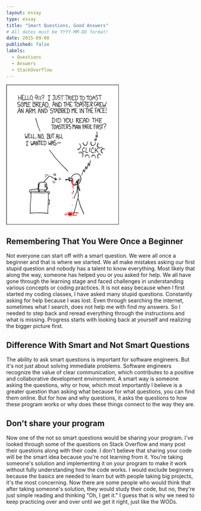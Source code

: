 ```yaml
---
layout: essay
type: essay
title: "Smart Questions, Good Answers"
# All dates must be YYYY-MM-DD format!
date: 2015-09-08
published: false
labels:
  - Questions
  - Answers
  - StackOverflow
---
```


<img width="300px" class="rounded float-start pe-4" src="../img/smart-questions/rtfm.png">

## Remembering That You Were Once a Beginner

Not everyone can start off with a smart question. We were all once a beginner and that is where we started. We all make mistakes asking our first stupid question and nobody has a talent to know everything.
Most likely that along the way, someone has helped you or you asked for help. We all have gone through the learning stage and faced challenges in understanding various concepts or coding practices. It is not easy because
when I first started my coding classes, I have asked many stupid questions. Constantly asking for help because I was lost. Even through searching the internet, sometimes what I search, does not help me with find my answers. So I needed to step back and reread everything through the instructions and what is missing. Progress starts with looking back at yourself and realizing the bigger picture first.

## Difference With Smart and Not Smart Questions

The ability to ask smart questions is important for software engineers. But it's not just about solving immediate problems. Software engineers recognize the value of clear communication, which contributes to a positive and collaborative development environment. A smart way is someone asking the questions, why or how, which most importantly I believe is a greater question than asking what because for what questions, you can find them online. But for how and why questions, it asks the questions to how these program works or why does these things connect to the way they are.

## Don't share your program

Now one of the not so smart questions would be sharing your program. I've looked through some of the questions on Stack Overflow and many post their questions along with their code. I don't believe that sharing your code will be the smart idea because you're not learning from it. You're taking someone's solution and implementing it on your program to make it work without fully understanding how the code works. I would exclude beginners because the basics are needed to learn but with people taking big projects, it's the most concerning. Now there are some people who would think that after taking someone's solution, they would study their code, but no, they're just simple reading and thinking "Oh, I get it." I guess that is why we need to keep practicing over and over until we get it right, just like the WODs.
